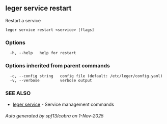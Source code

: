 ## leger service restart

Restart a service

```
leger service restart <service> [flags]
```

### Options

```
  -h, --help   help for restart
```

### Options inherited from parent commands

```
  -c, --config string   config file (default: /etc/leger/config.yaml)
  -v, --verbose         verbose output
```

### SEE ALSO

* [leger service](leger_service.md)	 - Service management commands

###### Auto generated by spf13/cobra on 1-Nov-2025

